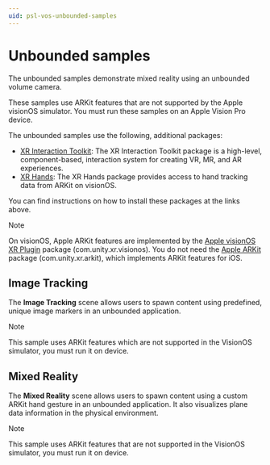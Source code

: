 ```yaml
---
uid: psl-vos-unbounded-samples
---
```

# Unbounded samples

The unbounded samples demonstrate mixed reality using an unbounded volume camera.

These samples use ARKit features that are not supported by the Apple visionOS simulator. You must run these samples on an Apple Vision Pro device.

The unbounded samples use the following, additional packages:

* [XR Interaction Toolkit](https://docs.unity3d.com/Packages/com.unity.xr.interaction.toolkit@latest?subfolder=/manual/installation.html): The XR Interaction Toolkit package is a high-level, component-based, interaction system for creating VR, MR, and AR experiences.
* [XR Hands](https://docs.unity3d.com/Packages/com.unity.xr.handslatest?subfolder=/manual/project-setup/install-xrhands.html): The XR Hands package provides access to hand tracking data from ARKit on visionOS.

You can find instructions on how to install these packages at the links above.

> [!NOTE]
> On visionOS, Apple ARKit features are implemented by the [Apple visionOS XR Plugin](https://docs.unity3d.com/Packages/com.unity.xr.visionos@latest) package (com.unity.xr.visionos). You do not need the [Apple ARKit](https://docs.unity3d.com/Packages/com.unity.xr.arkit@latest) package (com.unity.xr.arkit), which implements ARKit features for iOS.

## Image Tracking

The **Image Tracking** scene allows users to spawn content using predefined, unique image markers in an unbounded application.

> [!NOTE]
> This sample uses ARKit features which are not supported in the VisionOS simulator, you must run it on device.


## Mixed Reality

The **Mixed Reality** scene allows users to spawn content using a custom ARKit hand gesture in an unbounded application. It also visualizes plane data information in the physical environment.

> [!NOTE]
> This sample uses ARKit features that are not supported in the VisionOS simulator, you must run it on device.


